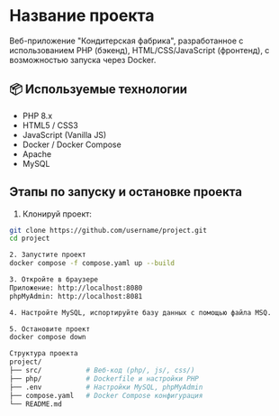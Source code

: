 # Название проекта
Веб-приложение "Кондитерская фабрика", разработанное с использованием PHP (бэкенд), HTML/CSS/JavaScript (фронтенд), с возможностью запуска через Docker.

## 📦 Используемые технологии

- PHP 8.x
- HTML5 / CSS3
- JavaScript (Vanilla JS)
- Docker / Docker Compose
- Apache
- MySQL

## Этапы по запуску и остановке проекта

1. Клонируй проект:
```bash
git clone https://github.com/username/project.git
cd project

2. Запустите проект
docker compose -f compose.yaml up --build

3. Откройте в браузере
Приложение: http://localhost:8080
phpMyAdmin: http://localhost:8081

4. Настройте MySQL, испортируйте базу данных с помощью файла MSQ.

5. Остановите проект
docker compose down

Структура проекта
project/
├── src/           # Веб-код (php/, js/, css/)
├── php/           # Dockerfile и настройки PHP
├── .env           # Настройки MySQL, phpMyAdmin
├── compose.yaml   # Docker Compose конфигурация
└── README.md
